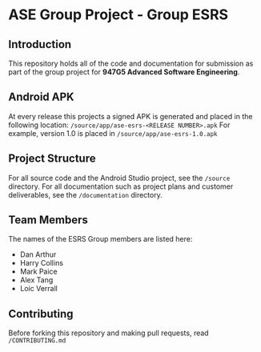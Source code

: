 # ASE Group Project - Group ESRS

## Introduction
This repository holds all of the code and documentation for submission as part of the group project for **947G5 Advanced Software Engineering**.

## Android APK
At every release this projects a signed APK is generated and placed in the following location:
`/source/app/ase-esrs-<RELEASE NUMBER>.apk`
For example, version 1.0 is placed in `/source/app/ase-esrs-1.0.apk`

## Project Structure
For all source code and the Android Studio project, see the `/source` directory. For all documentation such as project plans and customer deliverables, see the `/documentation` directory.

## Team Members
The names of the ESRS Group members are listed here:

- Dan Arthur
- Harry Collins
- Mark Paice
- Alex Tang
- Loic Verrall

## Contributing
Before forking this repository and making pull requests, read `/CONTRIBUTING.md`

